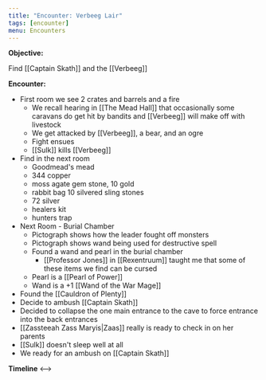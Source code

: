 ```yaml
---
title: "Encounter: Verbeeg Lair"
tags: [encounter]
menu: Encounters
---
```

**Objective:** 

Find [[Captain Skath]] and the [[Verbeeg]]

**Encounter:**

- First room we see 2 crates and barrels and a fire
	- We recall hearing in [[The Mead Hall]] that occasionally some caravans do get hit by bandits and [[Verbeeg]] will make off with livestock
	- We get attacked by [[Verbeeg]], a bear, and an ogre
	- Fight ensues
	- [[Sulk]] kills [[Verbeeg]]
- Find in the next room
	- Goodmead's mead
	- 344 copper
	- moss agate gem stone, 10 gold
	- rabbit bag 10 silvered sling stones
	- 72 silver
	- healers kit
	- hunters trap
- Next Room - Burial Chamber
	- Pictograph shows how the leader fought off monsters
	- Pictograph shows wand being used for destructive spell
	- Found a wand and pearl in the burial chamber
		- [[Professor Jones]] in [[Rexentruum]] taught me that some of these items we find can be cursed
	- Pearl is a [[Pearl of Power]]
	- Wand is a +1 [[Wand of the War Mage]]
- Found the [[Cauldron of Plenty]]
- Decide to ambush [[Captain Skath]]
- Decided to collapse the one main entrance to the cave to force entrance into the back entrances
- [[Zassteeah Zass Maryis|Zaas]] really is ready to check in on her parents
- [[Sulk]] doesn't sleep well at all
- We ready for an ambush on [[Captain Skath]]

**Timeline**
 <--> 